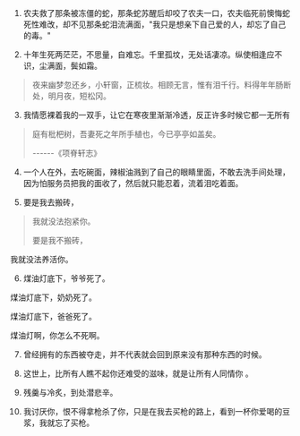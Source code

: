 1.  农夫救了那条被冻僵的蛇，那条蛇苏醒后却咬了农夫一口，农夫临死前懊悔蛇死性难改，却不见那条蛇泪流满面，"我只是想亲下自己爱的人，却忘了自己的毒。"

2.  十年生死两茫茫，不思量，自难忘。千里孤坟，无处话凄凉。纵使相逢应不识，尘满面，鬓如霜。

> 夜来幽梦忽还乡，小轩窗，正梳妆。相顾无言，惟有泪千行。料得年年肠断处，明月夜，短松冈。

3.  我情愿裸着我的一双手，让它在寒夜里渐渐冷透，反正许多时候它都一无所有

> 庭有枇杷树，吾妻死之年所手植也，今已亭亭如盖矣。
>
> ------《项脊轩志》

4.  一个人在外，去吃碗面，辣椒油溅到了自己的眼睛里面，不敢去洗手间处理，因为怕服务员把我的面收了，然后就只能忍着，流着泪吃着面。

5.  要是我去搬砖，

> 我就没法抱紧你。
>
> 要是我不搬砖，

我就没法养活你。

6.  煤油灯底下，爷爷死了。

煤油灯底下，奶奶死了。

煤油灯底下，爸爸死了。

煤油灯啊，你怎么不死啊。

7.  曾经拥有的东西被夺走，并不代表就会回到原来没有那种东西的时候。

8.  这世上，比所有人瞧不起你还难受的滋味，就是让所有人同情你 。

9.  残羹与冷炙，到处潜悲辛。

10. 我讨厌你，恨不得拿枪杀了你，只是在我去买枪的路上，看到一杯你爱喝的豆浆，我就忘了买枪。
